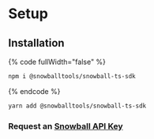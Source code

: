 # Setup

## Installation

{% code fullWidth="false" %}
```sh
npm i @snowballtools/snowball-ts-sdk
```
{% endcode %}

```sh
yarn add @snowballtools/snowball-ts-sdk
```



### Request an [Snowball API Key](https://forms.gle/UFVR5mxx7EqKyNR39)

